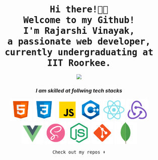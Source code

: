 <h1 align="center"><samp>Hi there!👋🏾 <br>Welcome to my Github! <br> I'm <b>Rajarshi Vinayak</b>,<br> a passionate web developer, currently undergraduating at <br>IIT Roorkee. </samp></h1>

<p align="center">
  <img width="250" src="https://media.giphy.com/media/jIgXf4hgbHCeKiXpvt/giphy.gif">
</p>

<h3 align="center"><i>I am skilled at follwing tech stacks</i></h3>

<p align="center">
<img src="html.png" alt="html" width="70" height="70">
<img src="css.png" alt="css" width="70" height="70">
<img src="javascript.png" alt="javascript" width="70" height="70">
<img src="cpp.png" alt="cpp" width="70" height="70">
<img src="react.png" alt="react" width="70" height="70">
<img src="redux.png" alt="redux" width="70" height="70">
<img src="vue.png" alt="vue" width="70" height="70">
<img src="sass.png" alt="sass" width="70" height="70">
<img src="node.png" alt="node" width="70" height="70">
<img src="git.png" alt="git" width="70" height="70">
<img src="mongodb.png" alt="mongodb" width="70" height="70">
</p>


<p align="center"><samp>
Check out my repos ⬇️  
  </samp>
</p>

<!-- ![](https://visitor-badge.glitch.me/badge?page_id=ari-hacks.ari-hacks)
 -->
<!--
**ari-hacks/ari-hacks** is a ✨ _special_ ✨ repository because its `README.md` (this file) appears on your GitHub profile.

Here are some ideas to get you started:

- 🔭 I’m currently working on ...
- 🌱 I’m currently learning ...
- 👯 I’m looking to collaborate on ...
- 🤔 I’m looking for help with ...
- 💬 Ask me about ...
- 📫 How to reach me: ...
- 😄 Pronouns: ...
- ⚡ Fun fact: ...
-->
